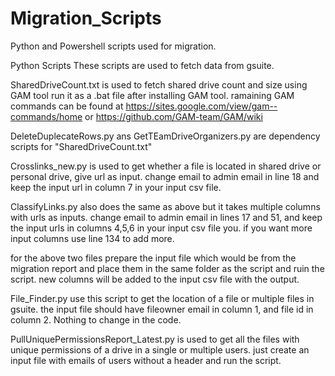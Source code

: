 # Migration_Scripts
Python and Powershell scripts used for migration.

Python Scripts
These scripts are used to fetch data from gsuite.

SharedDriveCount.txt is used to fetch shared drive count and size using GAM tool run it as a .bat file after installing GAM tool.
ramaining GAM commands can be found at https://sites.google.com/view/gam--commands/home or https://github.com/GAM-team/GAM/wiki

DeleteDuplecateRows.py ans GetTEamDriveOrganizers.py are dependency scripts for "SharedDriveCount.txt"

Crosslinks_new.py is used to get whether a file is located in shared drive or personal drive, give url as input. change email to admin email in line 18 and keep the input url in column 7 in your input csv file.

ClassifyLinks.py  also does the same as above but it takes multiple columns with urls as inputs. change email to admin email in lines 17 and 51, and keep the input urls in columns 4,5,6 in your input csv file you. if you want more input columns use line 134 to add more.

for the above two files prepare the input file which would be from the migration report and place them in the same folder as the script and ruin the script. new columns will be added to the input csv file with the output.

File_Finder.py use this script to get the location of a file or multiple files in gsuite. the input file should have fileowner email in column 1, and file id in column 2. Nothing to change in the code.

PullUniquePermissionsReport_Latest.py is used to get all the files with unique permissions of a drive in a single or multiple users. just create an input file with emails of users without a header and run the script.
